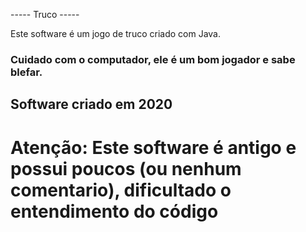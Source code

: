 ----- Truco -----

Este software é um jogo de truco criado com Java.

### Cuidado com o computador, ele é um bom jogador e sabe blefar. 

## Software criado em 2020

# Atenção: Este software é antigo e possui poucos (ou nenhum comentario), dificultado o entendimento do código
